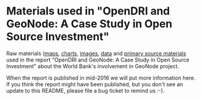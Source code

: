 # Materials used in "OpenDRI and GeoNode: A Case Study in Open Source Investment"

Raw materials ([maps](maps), [charts](charts), [images](images),
[data](data) and [primary source materials](archive) used in the
report "OpenDRI and GeoNode: A Case Study in Open Source Investment"
about the World Bank's involvement in GeoNode project.

When the report is published in mid-2016 we will put more information
here.  If you think the report might have been published, but you
don't see an update to this README, please file a bug ticket to remind
us :-).
